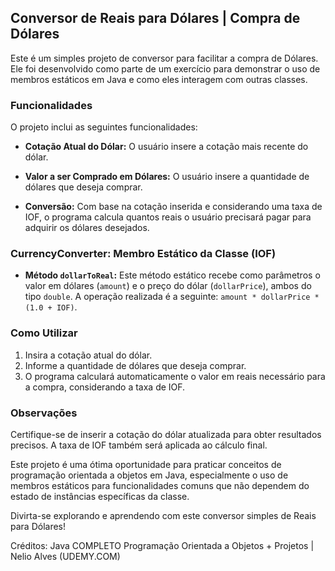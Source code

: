 ## Conversor de Reais para Dólares | Compra de Dólares

Este é um simples projeto de conversor para facilitar a compra de Dólares. Ele foi desenvolvido como parte de um exercício para demonstrar o uso de membros estáticos em Java e como eles interagem com outras classes.

### Funcionalidades

O projeto inclui as seguintes funcionalidades:

- **Cotação Atual do Dólar:** O usuário insere a cotação mais recente do dólar.
  
- **Valor a ser Comprado em Dólares:** O usuário insere a quantidade de dólares que deseja comprar.
  
- **Conversão:** Com base na cotação inserida e considerando uma taxa de IOF, o programa calcula quantos reais o usuário precisará pagar para adquirir os dólares desejados.

### CurrencyConverter: Membro Estático da Classe (IOF)

- **Método `dollarToReal`:** Este método estático recebe como parâmetros o valor em dólares (`amount`) e o preço do dólar (`dollarPrice`), ambos do tipo `double`. A operação realizada é a seguinte: `amount * dollarPrice * (1.0 + IOF)`.

### Como Utilizar

1. Insira a cotação atual do dólar.
2. Informe a quantidade de dólares que deseja comprar.
3. O programa calculará automaticamente o valor em reais necessário para a compra, considerando a taxa de IOF.

### Observações

Certifique-se de inserir a cotação do dólar atualizada para obter resultados precisos. A taxa de IOF também será aplicada ao cálculo final.

Este projeto é uma ótima oportunidade para praticar conceitos de programação orientada a objetos em Java, especialmente o uso de membros estáticos para funcionalidades comuns que não dependem do estado de instâncias específicas da classe.

Divirta-se explorando e aprendendo com este conversor simples de Reais para Dólares!



Créditos: Java COMPLETO Programação Orientada a Objetos + Projetos | Nelio Alves
(UDEMY.COM)

